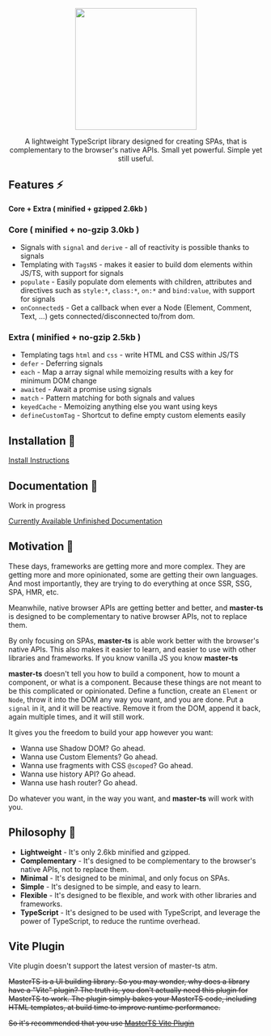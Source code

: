 <p align="center">
	<img width="240px" height="auto" src="https://ipfs.io/ipfs/QmRZXurxmTZwQC2GPrdNidPJ3PS4SrXSFqkeeoV24DXt4e" />
</p>
<p align="center">
	A lightweight TypeScript library designed for creating SPAs, that is complementary to the browser's
	native APIs. Small yet powerful. Simple yet still useful.
</p>

## Features ⚡

**Core + Extra ( minified + gzipped 2.6kb )**

### Core ( minified + no-gzip 3.0kb )

-  Signals with `signal` and `derive` - all of reactivity is possible thanks to signals
-  Templating with `TagsNS` - makes it easier to build dom elements within JS/TS, with support for signals
-  `populate` - Easily populate dom elements with children, attributes and directives such as `style:*`, `class:*`, `on:*` and `bind:value`, with support for signals
-  `onConnected$` - Get a callback when ever a Node (Element, Comment, Text, ...) gets connected/disconnected to/from dom.

### Extra ( minified + no-gzip 2.5kb )

-  Templating tags `html` and `css` - write HTML and CSS within JS/TS
-  `defer` - Deferring signals
-  `each` - Map a array signal while memoizing results with a key for minimum DOM change
-  `awaited` - Await a promise using signals
-  `match` - Pattern matching for both signals and values
-  `keyedCache` - Memoizing anything else you want using keys
-  `defineCustomTag` - Shortcut to define empty custom elements easily

## Installation 🍙

[Install Instructions](https://github.com/DeepDoge/master-ts/releases)

## Documentation 🍱

Work in progress

[Currently Available Unfinished Documentation](https://ipfs.io/ipfs/QmXiJTiwBYNjiKt5eW5RF6Pd8wdrtxe1hRNff5rxbNeTyt)

## Motivation 🍣

These days, frameworks are getting more and more complex. They are getting more and more opinionated, some are getting their own languages.
And most importantly, they are trying to do everything at once SSR, SSG, SPA, HMR, etc.

Meanwhile, native browser APIs are getting better and better, and **master-ts** is designed to be complementary to native browser APIs, not to replace them.

By only focusing on SPAs, **master-ts** is able work better with the browser's native APIs.
This also makes it easier to learn, and easier to use with other libraries and frameworks. If you know vanilla JS you know **master-ts**

**master-ts** doesn't tell you how to build a component, how to mount a component, or what is a component. Because these things are not meant to be this complicated or opinionated. Define a function, create an `Element` or `Node`, throw it into the DOM any way you want, and you are done. Put a `signal` in it, and it will be reactive. Remove it from the DOM, append it back, again multiple times, and it will still work.

It gives you the freedom to build your app however you want:

-  Wanna use Shadow DOM? Go ahead.
-  Wanna use Custom Elements? Go ahead.
-  Wanna use fragments with CSS `@scoped`? Go ahead.
-  Wanna use history API? Go ahead.
-  Wanna use hash router? Go ahead.

Do whatever you want, in the way you want, and **master-ts** will work with you.

## Philosophy 🍜

-  **Lightweight** - It's only 2.6kb minified and gzipped.
-  **Complementary** - It's designed to be complementary to the browser's native APIs, not to replace them.
-  **Minimal** - It's designed to be minimal, and only focus on SPAs.
-  **Simple** - It's designed to be simple, and easy to learn.
-  **Flexible** - It's designed to be flexible, and work with other libraries and frameworks.
-  **TypeScript** - It's designed to be used with TypeScript, and leverage the power of TypeScript, to reduce the runtime overhead.

## Vite Plugin

Vite plugin doesn't support the latest version of master-ts atm.

~~MasterTS is a UI building library. So you may wonder, why does a library have a "Vite" plugin? The truth is, you don't actually need this plugin for MasterTS to work. The plugin simply bakes your MasterTS code, including HTML templates, at build time to improve runtime performance.~~

~~So it's recommended that you use [MasterTS Vite Plugin](https://github.com/DeepDoge/master-ts-vite-plugin)~~
